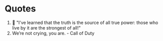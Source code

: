 # Quotes

1. 🌈 "I've learned that the truth is the source of all true power: those who live by it are the strongest of all!"
2. We’re not crying, you are. - Call of Duty

